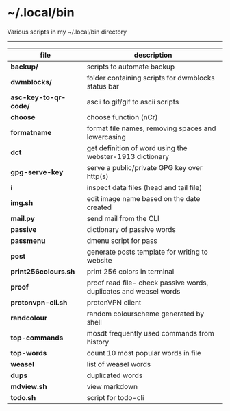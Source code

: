 # ~/.local/bin

Various scripts in my ~/.local/bin directory

---

**file** | description
--- | --- 
**backup/** | scripts to automate backup 
**dwmblocks/** | folder containing scripts for dwmblocks status bar
**asc-key-to-qr-code/** | ascii to gif/gif to ascii scripts
**choose** | choose function (nCr)
**formatname** | format file names, removing spaces and lowercasing 
**dct** | get definition of word using the webster-1913 dictionary
**gpg-serve-key** | serve a public/private GPG key over http(s)
**i** | inspect data files (head and tail file)
**img.sh** | edit image name based on the date created
**mail.py** | send mail from the CLI
**passive** | dictionary of passive words
**passmenu** | dmenu script for pass 
**post** | generate posts template for writing to website 
**print256colours.sh** | print 256 colors in terminal
**proof** | proof read file- check passive words, duplicates and weasel words
**protonvpn-cli.sh** | protonVPN client
**randcolour** | random colourscheme generated by shell
**top-commands** | mosdt frequently used commands from history
**top-words** | count 10 most popular words in file
**weasel** | list of weasel words
**dups** | duplicated words
**mdview.sh** | view markdown 
**todo.sh** | script for todo-cli 

